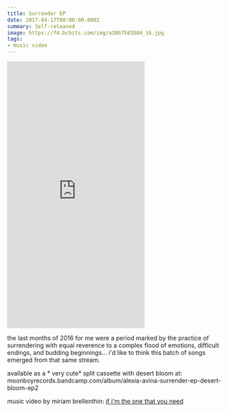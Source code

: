 ```yaml
---
title: Surrender EP
date: 2017-04-17T00:00:00.000Z
summary: Self-released
image: https://f4.bcbits.com/img/a3867583884_16.jpg
tags:
- music video
---
```


<iframe style="border: 0; width: 320px; height: 621px;" src="https://bandcamp.com/EmbeddedPlayer/album=4096772190/size=large/bgcol=ffffff/linkcol=B1B4C3/transparent=true/" seamless><a href="http://alexiaavina.bandcamp.com/album/surrender-ep">Surrender EP by Alexia Avina</a></iframe>

the last months of 2016 for me were a period marked by the practice of surrendering with equal reverence to a complex flood of emotions, difficult endings, and budding beginnings... i'd like to think this batch of songs emerged from that same stream.

available as a * very cute* split cassette with desert bloom at:
moonboyrecords.bandcamp.com/album/alexia-avina-surrender-ep-desert-bloom-ep2

music video by miriam brellenthin:
[if i'm the one that you need](vimeo.com/208019108)